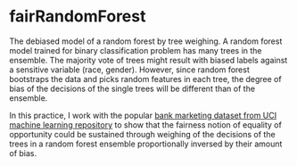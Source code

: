# fairRandomForest
The debiased model of a random forest by tree weighing. A random forest model trained for binary classification problem has many trees in the ensemble. The majority vote of trees might result with biased labels against a sensitive variable (race, gender). However, since random forest bootstraps the data and picks random features in each tree, the degree of bias of the decisions of the single trees will be different than of the ensemble.

In this practice, I work with the popular [bank marketing dataset from UCI machine learning repository](https://archive.ics.uci.edu/ml/datasets/bank+marketing) to show that the fairness notion of equality of opportunity could be sustained through weighing of the decisions of the trees in a random forest ensemble proportionally inversed by their amount of bias.
